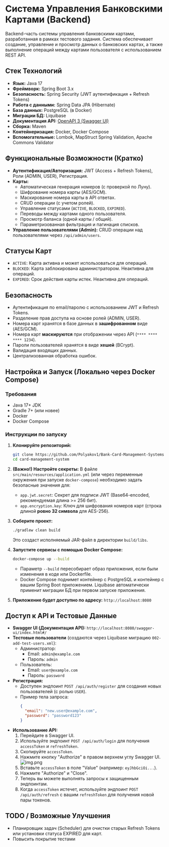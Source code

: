 # Система Управления Банковскими Картами (Backend)

Backend-часть системы управления банковскими картами, разработанная в рамках тестового задания. Система обеспечивает создание, управление и просмотр данных о банковских картах, а также выполнение операций между картами пользователя с использованием REST API.

## Стек Технологий

*   **Язык:** Java 17
*   **Фреймворк:** Spring Boot 3.x
*   **Безопасность:** Spring Security (JWT аутентификация + Refresh Tokens)
*   **Работа с данными:** Spring Data JPA (Hibernate)
*   **База данных:** PostgreSQL (в Docker)
*   **Миграции БД:** Liquibase
*   **Документация API:** [OpenAPI 3 (Swagger UI)](https://springdoc.org/#getting-started)
*   **Сборка:** Maven 
*   **Контейнеризация:** Docker, Docker Compose
*   **Вспомогательные:** Lombok, MapStruct Spring Validation, Apache Commons Validator

## Функциональные Возможности (Кратко)

*   **Аутентификация/Авторизация:** JWT (Access + Refresh Tokens), Роли (ADMIN, USER), Регистрация.
*   **Карты:**
    *   Автоматическая генерация номеров (с проверкой по Луну).
    *   Шифрование номера карты (AES/GCM).
    *   Маскирование номера карты в API ответах.
    *   CRUD операции (с учетом ролей).
    *   Управление статусами (`ACTIVE`, `BLOCKED`, `EXPIRED`).
    *   Переводы между картами одного пользователя.
    *   Просмотр баланса (одной карты / общий).
    *   Параметризованная фильтрация и пагинация списков.
*   **Управление пользователями (Admin):** CRUD операции над пользователями через `/api/admin/users`.

## Статусы Карт
*   `ACTIVE`: Карта активна и может использоваться для операций.
*   `BLOCKED`: Карта заблокирована администратором. Неактивна для операций.
*   `EXPIRED`: Срок действия карты истек. Неактивна для операций.

## Безопасность
*   Аутентификация по email/паролю с использованием JWT и Refresh Tokens.
*   Разделение прав доступа на основе ролей (ADMIN, USER).
*   Номера карт хранятся в базе данных в **зашифрованном** виде (AES/GCM).
*   Номера карт **маскируются** при отображении через API (`**** **** **** 1234`).
*   Пароли пользователей хранятся в виде **хешей** (BCrypt).
*   Валидация входящих данных.
*   Централизованная обработка ошибок.

## Настройка и Запуск (Локально через Docker Compose)

### Требования
*   Java 17+ JDK
*   Gradle 7+ (или новее)
*   Docker
*   Docker Compose

### Инструкции по запуску
1.  **Клонируйте репозиторий:**
    ```bash
    git clone https://github.com/Polyakov1/Bank-Card-Management-Systems
    cd card-management-system
    ```
2.  **(Важно!) Настройте секреты:**
    В файле `src/main/resources/application.yml` (или через переменные окружения при запуске `docker-compose`) необходимо задать безопасные значения для:
    *   `app.jwt.secret`: Секрет для подписи JWT (Base64-encoded, рекомендуемая длина >= 256 бит).
    *   `app.encryption.key`: Ключ для шифрования номеров карт (строка длиной **ровно 32 символа** для AES-256).

3.  **Соберите проект:**
    ```bash
    ./gradlew clean build
    ```
    Это создаст исполняемый JAR-файл в директории `build/libs`.

4.  **Запустите сервисы с помощью Docker Compose:**
    ```bash
    docker-compose up --build
    ```
    *   Параметр `--build` пересобирает образ приложения, если были изменения в коде или Dockerfile.
    *   Docker Compose поднимет контейнер с PostgreSQL и контейнер с вашим Spring Boot приложением. Liquibase автоматически применит миграции БД при первом запуске приложения.

5.  **Приложение будет доступно по адресу:** `http://localhost:8080`

## Доступ к API и Тестовые Данные
*   **Swagger UI (Документация API):** `http://localhost:8080/swagger-ui/index.html#/`
*   **Тестовые пользователи** (создаются через Liquibase миграцию `002-add-test-users.xml`):
    *   Администратор:
        *   Email: `admin@example.com`
        *   Пароль: `admin`
    *   Пользователь:
        *   Email: `user@example.com`
        *   Пароль: `password`
*   **Регистрация:**
    *   Доступен эндпоинт `POST /api/auth/register` для создания новых пользователей (с ролью `USER`).
    *   Пример тела запроса:
        ```json
        {
          "email": "new.user@example.com",
          "password": "password123"
        }
        ```
*   **Использование API:**
    1.  Перейдите в Swagger UI.
    2.  Используйте эндпоинт `POST /api/auth/login` для получения `accessToken` и `refreshToken`.
    3.  Скопируйте `accessToken`.
    4.  Нажмите кнопку "Authorize" в правом верхнем углу Swagger UI.
![img.png](swagger-to-authorize.png)
     5.  Вставьте `accessToken` в поле "Value" (например: `eyJhbGciOi...`).
     6.  Нажмите "Authorize" и "Close".
     7.  Теперь вы можете выполнять запросы к защищенным эндпоинтам.
     8.  Когда `accessToken` истечет, используйте эндпоинт `POST /api/auth/refresh` с вашим `refreshToken` для получения новой пары токенов.

## TODO / Возможные Улучшения
* Планировщик задач (Scheduler) для очистки старых Refresh Tokens или установки статуса EXPIRED для карт.
* Повысить покрытие тестами
